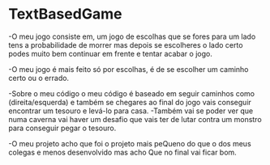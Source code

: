 <h1>TextBasedGame</h1>


-O meu jogo consiste em, um jogo de escolhas que se fores para um lado tens a probabilidade de morrer mas depois se escolheres o lado certo podes muito bem continuar em frente e tentar acabar o jogo.

-O meu jogo é mais feito só por escolhas, é de se escolher um caminho certo ou o errado.

-Sobre o meu código o meu código é baseado em seguir caminhos como (direita/esquerda) 
e também se chegares ao final do jogo vais conseguir encontrar um tesouro e levá-lo para casa.
-Também vai se poder ver que numa caverna vai haver um desafio que vais ter de lutar contra um monstro para conseguir pegar o tesouro.

-O meu projeto acho que foi o projeto mais peQueno do que o dos meus colegas e menos desenvolvido mas acho Que no final vai ficar bom.
